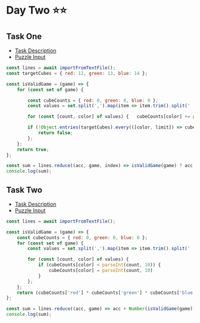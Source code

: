 # Day Two ⭐⭐

## Task One

- [Task Description](https://adventofcode.com/2023/day/2)
- [Puzzle Input](https://adventofcode.com/2023/day/2/input)

```javascript
const lines = await importFromTextFile();
const targetCubes = { red: 12, green: 13, blue: 14 };

const isValidGame = (game) => {
	for (const set of game) {

		const cubeCounts = { red: 0, green: 0, blue: 0 };
		const values = set.split(',').map(item => item.trim().split(' '));

		for (const [count, color] of values) {   cubeCounts[color] += parseInt(count, 10);    };

		if (!Object.entries(targetCubes).every(([color, limit]) => cubeCounts[color] <= limit)) {
			return false;
		};
	};
	return true;
};

const sum = lines.reduce((acc, game, index) => isValidGame(game) ? acc + (index + 1) : acc, 0);
console.log(sum);
```

## Task Two

- [Task Description](https://adventofcode.com/2023/day/2#part2)
- [Puzzle Input](https://adventofcode.com/2023/day/2/input)

```javascript
const lines = await importFromTextFile();

const isValidGame = (game) => {
	const cubeCounts = { red: 0, green: 0, blue: 0 };
	for (const set of game) {
		const values = set.split(',').map(item => item.trim().split(' '));

		for (const [count, color] of values) {
			if (cubeCounts[color] < parseInt(count, 10)) {
				cubeCounts[color] = parseInt(count, 10)
			}
		};
	};
	return (cubeCounts['red'] * cubeCounts['green'] * cubeCounts['blue']);
};

const sum = lines.reduce((acc, game) => acc + Number(isValidGame(game)), 0);
console.log(sum);
```
